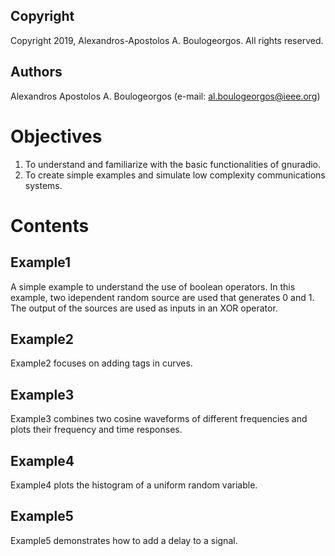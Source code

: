 ## Copyright
Copyright 2019, Alexandros-Apostolos A. Boulogeorgos. All rights reserved.

## Authors
Alexandros Apostolos A. Boulogeorgos (e-mail: al.boulogeorgos@ieee.org)

# Objectives
1. To understand and familiarize with the basic functionalities of gnuradio.
2. To create simple examples and simulate low complexity communications systems.

# Contents

## Example1
A simple example to understand the use of boolean operators. In this example, two idependent random source are used that generates 0 and 1. The output of the sources are used as inputs in an XOR operator.

## Example2
Example2 focuses on adding tags in curves. 

## Example3
Example3 combines two cosine waveforms of different frequencies and plots their frequency and time responses. 

## Example4
Example4 plots the histogram of a uniform random variable. 

## Example5
Example5 demonstrates how to add a delay to a signal. 
